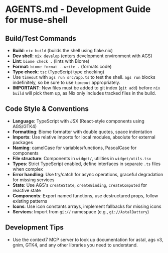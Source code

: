 # AGENTS.md - Development Guide for muse-shell

## Build/Test Commands

- **Build**: `nix build` (builds the shell using flake.nix)
- **Dev shell**: `nix develop` (enters development environment with AGS)
- **Lint**: `biome check .` (lints with Biome)
- **Format**: `biome format --write .` (formats code)
- **Type check**: `tsc` (TypeScript type checking)
- Use `timeout` with `ags run src/app.ts` to test the shell. `ags run` blocks
  indefinitely, so be sure to use `timeout` appropriately.
- **IMPORTANT**: New files must be added to git index (`git add`) before
  `nix build` will pick them up, as Nix only includes tracked files in the
  build.

## Code Style & Conventions

- **Language**: TypeScript with JSX (React-style components using AGS/GTK4)
- **Formatting**: Biome formatter with double quotes, space indentation
- **Imports**: Use relative imports for local modules, absolute for external
  packages
- **Naming**: camelCase for variables/functions, PascalCase for components
- **File structure**: Components in `widget/`, utilities in `widget/utils.tsx`
- **Types**: Strict TypeScript enabled, define interfaces in separate `.ts`
  files when complex
- **Error handling**: Use try/catch for async operations, graceful degradation
  for missing services
- **State**: Use AGS's `createState`, `createBinding`, `createComputed` for
  reactive state
- **Components**: Export named functions, use destructured props, follow
  existing patterns
- **Icons**: Use icon constants arrays, implement fallbacks for missing icons
- **Services**: Import from `gi://` namespace (e.g., `gi://AstalBattery`)

## Development Tips

- Use the context7 MCP server to look up documentation for astal, ags v3, gnim,
  GTK4, and any other libraries you need to understand.
